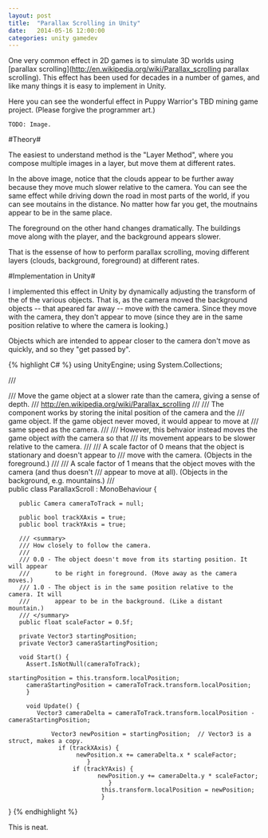 ```yaml
---
layout: post
title:  "Parallax Scrolling in Unity"
date:   2014-05-16 12:00:00
categories: unity gamedev
---
```


One very common effect in 2D games is to simulate 3D worlds using [parallax scrolling](http://en.wikipedia.org/wiki/Parallax_scrolling parallax scrolling). This effect has been used for decades in a number of games, and like many things it is easy to implement in Unity.

Here you can see the wonderful effect in Puppy Warrior's TBD mining game project. (Please forgive the programmer art.)

`TODO: Image.`

#Theory#

The easiest to understand method is the "Layer Method", where you compose multiple images in a layer, but move them at different rates.

In the above image, notice that the clouds appear to be further away because they move much slower relative to the camera. You can see the same effect while driving down the road in most parts of the world, if you can see moutains in the distance. No matter how far you get, the moutnains appear to be in the same place.

The foreground on the other hand changes dramatically. The buildings move along with the player, and the background appears slower.

That is the essense of how to perform parallax scrolling, moving different layers (clouds, background, foreground) at different rates.

#Implementation in Unity#

I implemented this effect in Unity by dynamically adjusting the transform of the of the various objects. That is, as the camera moved the background objects -- that apeared far away -- move _with_ the camera. Since they move with the camera, they don't appear to move (since they are in the same position relative to where the camera is looking.)

Objects which are intended to appear closer to the camera don't move as quickly, and so they "get passed by".

{% highlight C# %}
using UnityEngine;
using System.Collections;

/// <summary>
/// Move the game object at a slower rate than the camera, giving a sense of depth.
/// http://en.wikipedia.org/wiki/Parallax_scrolling
/// 
/// The component works by storing the inital position of the camera and the
/// game object. If the game object never moved, it would appear to move at
/// same speed as the camera.
/// 
/// However, this behvaior instead moves the game object _with_ the camera so that
/// its movement appears to be slower relative to the camera.
/// 
/// A scale factor of 0 means that the object is stationary and doesn't appear to
/// move with the camera. (Objects in the foreground.)
/// 
/// A scale factor of 1 means that the object moves with the camera (and thus doesn't
/// appear to move at all). (Objects in the background, e.g. mountains.)
/// </summary>
public class ParallaxScroll : MonoBehaviour {

       public Camera cameraToTrack = null;

       public bool trackXAxis = true;
       public bool trackYAxis = true;

       /// <summary>
       /// How closely to follow the camera.
       /// 
       /// 0.0 - The object doesn't move from its starting position. It will appear
       ///       to be right in foreground. (Move away as the camera moves.)
       /// 1.0 - The object is in the same position relative to the camera. It will
       ///       appear to be in the background. (Like a distant mountain.)
       /// </summary>
       public float scaleFactor = 0.5f;

       private Vector3 startingPosition;
       private Vector3 cameraStartingPosition;

       void Start() {
         Assert.IsNotNull(cameraToTrack);

    startingPosition = this.transform.localPosition;
         cameraStartingPosition = cameraToTrack.transform.localPosition;
         }

         void Update() {
            Vector3 cameraDelta = cameraToTrack.transform.localPosition - cameraStartingPosition;

                Vector3 newPosition = startingPosition;  // Vector3 is a struct, makes a copy.
                  if (trackXAxis) {
                       newPosition.x += cameraDelta.x * scaleFactor;
                          }
                      if (trackYAxis) {
                             newPosition.y += cameraDelta.y * scaleFactor;
                                }
                              this.transform.localPosition = newPosition;
                              }
}
{% endhighlight %}

This is neat.